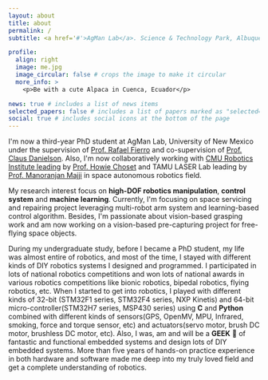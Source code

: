 ```yaml
---
layout: about
title: about
permalink: /
subtitle: <a href='#'>AgMan Lab</a>. Science & Technology Park, Albuquerque, NM 87106.

profile:
  align: right
  image: me.jpg
  image_circular: false # crops the image to make it circular
  more_info: >
    <p>Be with a cute Alpaca in Cuenca, Ecuador</p>

news: true # includes a list of news items
selected_papers: false # includes a list of papers marked as "selected={true}"
social: true # includes social icons at the bottom of the page
---
```

I'm now a third-year PhD student at AgMan Lab, University of New Mexico under the supervision of [Prof. Rafael Fierro](https://scholar.google.com/citations?user=I7RhPnIAAAAJ&hl=en) and co-supervision of [Prof. Claus Danielson](https://www.unm.edu/~cdanielson/). Also, I'm now collaboratively working with [CMU Robotics Institute leading](https://www.ri.cmu.edu/about/) by [Prof. Howie Choset](https://www.ri.cmu.edu/ri-faculty/howie-choset/) and TAMU LASER Lab leading by [Prof. Manoranjan Majji](https://lasr.tamu.edu/team/) in space autonomous robotics field.



My research interest focus on **high-DOF robotics manipulation**, **control system** and **machine learning**. Currently, I'm focusing on space servicing and repairing project leveraging multi-robot arm system and learning-based control algorithm. Besides, I'm passionate about vision-based grasping work and am now working on a vision-based pre-capturing project for free-flying space objects.

During my undergraduate study, before I became a PhD student, my life was almost entire of robotics, and most of the time, I stayed with different kinds of DIY robotics systems I designed and programmed. I participated in lots of national robotics competitions and won lots of national awards in various robotics competitions like bionic robotics, bipedal robotics, flying robotics, etc. When I started to get into robotics, I played with different kinds of 32-bit (STM32F1 series, STM32F4 series, NXP Kinetis) and 64-bit micro-controller(STM32H7 series, MSP430 series) using **C** and **Python** combined with different kinds of sensors(GPS, OpenMV, MPU, Infrared, smoking, force and torque sensor, etc) and actuators(servo motor, brush DC motor, brushless DC motor, etc). Also, I was, am and will be a **GEEK** 🙉 of fantastic and functional embedded systems and design lots of DIY embedded systems. More than five years of hands-on practice experience in both hardware and software made me deep into my truly loved field and get a complete understanding of robotics.
